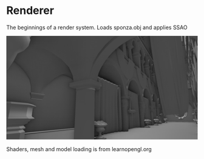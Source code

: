 # Renderer

The beginnings of a render system.
Loads sponza.obj and applies SSAO


![Preview](https://github.com/goldborough/renderer/blob/master/docs/images/PREVIEW_01.PNG)

Shaders, mesh and model loading is from
learnopengl.org
